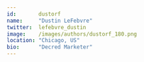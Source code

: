 ```yaml
---
id:       dustorf
name:     "Dustin LeFebvre"
twitter:  lefebvre_dustin
image:    /images/authors/dustorf_180.png
location: "Chicago, US"
bio:      "Decred Marketer"
---
```

